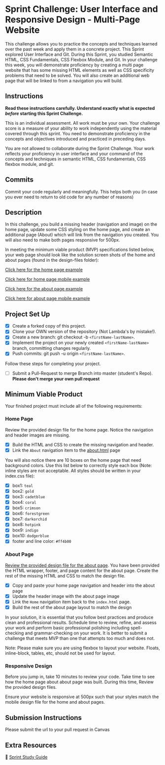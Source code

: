 # Sprint Challenge: User Interface and Responsive Design - Multi-Page Website

This challenge allows you to practice the concepts and techniques learned over the past week and apply them in a concrete project. This Sprint explored User Interface and Git. During this Sprint, you studied Semantic HTML, CSS Fundamentals, CSS Flexbox Module, and Git. In your challenge this week, you will demonstrate proficiency by creating a multi page website that has some missing HTML elements as well as CSS specificity problems that need to be solved.  You will also create an additional web page that will be linked to from a navigation you will build.

## Instructions

**Read these instructions carefully. Understand exactly what is expected _before_ starting this Sprint Challenge.**

This is an individual assessment. All work must be your own. Your challenge score is a measure of your ability to work independently using the material covered through this sprint. You need to demonstrate proficiency in the concepts and objectives introduced and practiced in preceding days.

You are not allowed to collaborate during the Sprint Challenge. Your work reflects your proficiency in user interface and your command of the concepts and techniques in semantic HTML, CSS fundamentals, CSS flexbox module, and git.


## Commits

Commit your code regularly and meaningfully. This helps both you (in case you ever need to return to old code for any number of reasons)

## Description

In this challenge, you build a missing header (navigation and image) on the home page, update some CSS styling on the home page, and create an additional page (About) which will link from the navigation you created. You will also need to make both pages responsive for 500px. 

In meeting the minimum viable product (MVP) specifications listed below, your web page should look like the solution screen shots of the home and about pages (found in the design-files folder):

[Click here for the home page example](https://github.com/bloominstituteoftechnology/web-Sprint-Challenge-User-Interface-Responsive-Design/blob/janLaunch/design-files/home-desktop.png)

[Click here for home page mobile example](https://github.com/bloominstituteoftechnology/web-Sprint-Challenge-User-Interface-Responsive-Design/blob/janLaunch/design-files/home-mobile.png)

[Click here for the about page example](https://github.com/bloominstituteoftechnology/web-Sprint-Challenge-User-Interface-Responsive-Design/blob/janLaunch/design-files/about-desktop.png)

[Click here for about page mobile example](https://github.com/bloominstituteoftechnology/web-Sprint-Challenge-User-Interface-Responsive-Design/blob/janLaunch/design-files/about-mobile.png)

## Project Set Up

- [X] Create a forked copy of this project.
- [X] Clone your OWN version of the repository (Not Lambda's by mistake!).
- [X] Create a new branch: git checkout -b `<firstName-lastName>`.
- [X] Implement the project on your newly created `<firstName-lastName>` branch, committing changes regularly.
- [X] Push commits: git push -u origin `<firstName-lastName>`.
 
Follow these steps for completing your project.

- [ ] Submit a Pull-Request to merge <firstName-lastName> Branch into master (student's  Repo). **Please don't merge your own pull request**


## Minimum Viable Product

Your finished project must include all of the following requirements:

### Home Page

Review the provided design file for the home page.  Notice the navigation and header images are missing.

* [X] Build the HTML and CSS to create the missing navigation and header.
* [X] Link the `About` navigation item to the [about.html](about.html) page

You will also notice there are 10 boxes on the home page that need background colors.  Use this list below to correctly style each box (Note: inline styles are not acceptable. All styles should be written in your index.css file):

* [x] box1: `teal`
* [x] box2: `gold`
* [x] box3: `cadetblue`
* [x] box4: `coral`
* [x] box5: `crimson`
* [x] box6: `forestgreen`
* [x] box7: `darkorchid`
* [x] box8: `hotpink`
* [x] box9: `indigo`
* [x] box10: `dodgerblue`
* [x] footer and line color: `#ff4b00`

### About Page

[Review the provided design file for the about page](design-files/about.png). You have been provided the HTML wrapper, footer, and page content for the about page. Create the rest of the missing HTML and CSS to match the design file.

* [X] Copy and paste your home page navigation and header into the about page
* [X] Update the header image with the about page image
* [X] Link the `Home` navigation item back to the `index.html` page.
* [X] Build the rest of the about page layout to match the design

In your solution, it is essential that you follow best practices and produce clean and professional results. Schedule time to review, refine, and assess your work and perform basic professional polishing including spell-checking and grammar-checking on your work. It is better to submit a challenge that meets MVP than one that attempts too much and does not.

Note: Please make sure you are using flexbox to layout your website. Floats, inline-block, tables, etc, should not be used for layout. 
 
### Responsive Design 
Before you jump in, take 10 minutes to review your code. Take time to see how the home page about about page was built. During this time, Review the provided design files.

Ensure your website is responsive at 500px such that your styles match the mobile design file for the home and about pages.

## Submission Instructions 
 
Please submit the url to your pull request in Canvas
 
## Extra Resources 
🦄 [Sprint Study Guide](https://www.notion.so/bloomtech/b41259eac25944b6887a0418a6a4b6c6?v=555d6c33df854e38bc1307768e1483e8)
